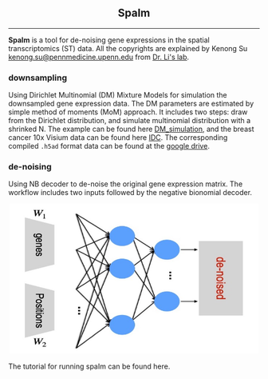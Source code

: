 <center> <h2> SpaIm </h2> </center>

-------------------
**SpaIm** is a tool for de-noising gene expressions in the spatial transcriptomics (ST) data. All the copyrights are explained by Kenong Su <kenong.su@pennmedicine.upenn.edu> from [Dr. Li's lab](https://transgen.med.upenn.edu/).


### downsampling
Using Dirichlet Multinomial (DM) Mixture Models for simulation the downsampled gene expression data. The DM parameters are estimated by simple method of moments (MoM) approach. It includes two steps: draw from the Dirichlet distribution, and simulate multinomial distribution with a shrinked N. The example can be found here [DM_simulation](https://github.com/suke18/spaIm/blob/main/downsampling/DM_simulation.Rmd), and the breast cancer 10x Visium data can be found here [IDC](https://www.10xgenomics.com/resources/datasets/invasive-ductal-carcinoma-stained-with-fluorescent-cd-3-antibody-1-standard-1-2-0). The corresponding compiled `.h5ad` format data can be found at the [google drive](https://drive.google.com/drive/u/0/folders/1yiYOw2wL8-xunOkkVy-VkIh1h8mrUgjC).



### de-noising
Using NB decoder to de-noise the original gene expression matrix. The workflow includes two inputs followed by the negative bionomial decoder.

<p align="center" width="100%">
  <img width="500" height="300" src="spaIm/spaIm_workflow.jpg">
</p>
The tutorial for running spaIm can be found here. 
